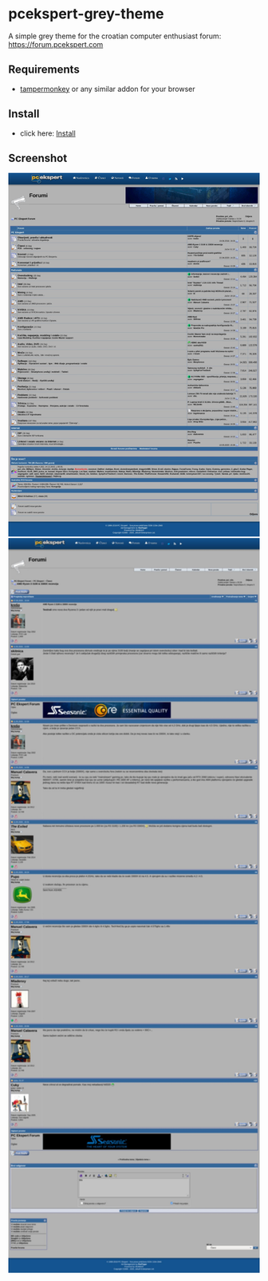 # pcekspert-grey-theme

A simple grey theme for the croatian computer enthusiast forum: https://forum.pcekspert.com

## Requirements
- [tampermonkey](https://github.com/Tampermonkey/tampermonkey) or any similar addon for your browser

## Install
- click here: [Install](https://raw.githubusercontent.com/precla/pceskpert-grey-theme/master/pcekspert_grey_theme.user.js)

## Screenshot
<img src="pce_index_page.jpeg" width=1383>

<img src="pce_topic_page.jpeg" width=1142>
